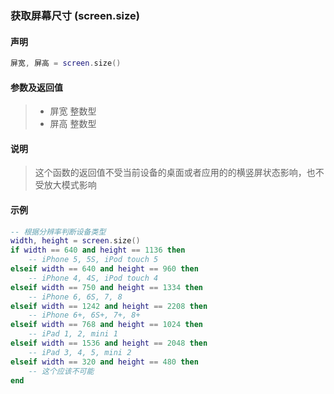 ### 获取屏幕尺寸 (**screen\.size**)


#### 声明
```lua
屏宽, 屏高 = screen.size()
```


#### 参数及返回值
> - 屏宽 整数型
> - 屏高 整数型


#### 说明
> 这个函数的返回值不受当前设备的桌面或者应用的的横竖屏状态影响，也不受放大模式影响  


#### 示例  
```lua
-- 根据分辨率判断设备类型
width, height = screen.size()
if width == 640 and height == 1136 then
    -- iPhone 5, 5S, iPod touch 5
elseif width == 640 and height == 960 then
    -- iPhone 4, 4S, iPod touch 4
elseif width == 750 and height == 1334 then
    -- iPhone 6, 6S, 7, 8
elseif width == 1242 and height == 2208 then
    -- iPhone 6+, 6S+, 7+, 8+
elseif width == 768 and height == 1024 then
    -- iPad 1, 2, mini 1
elseif width == 1536 and height == 2048 then
    -- iPad 3, 4, 5, mini 2
elseif width == 320 and height == 480 then
    -- 这个应该不可能
end
```

